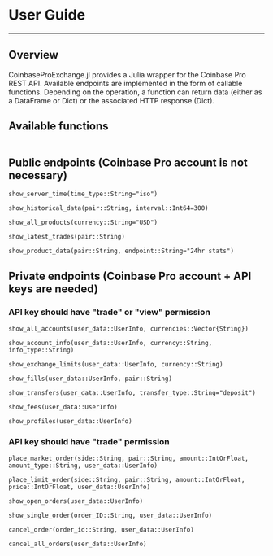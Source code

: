 # User Guide
---

## Overview
CoinbaseProExchange.jl provides a Julia wrapper for the Coinbase Pro REST API. Available endpoints are implemented in the form of callable functions. Depending on the operation, a function can return data (either as a DataFrame or Dict) or the associated HTTP response (Dict).

## Available functions
```@index
```

## Public endpoints (Coinbase Pro account is not necessary)
```@docs
show_server_time(time_type::String="iso")

show_historical_data(pair::String, interval::Int64=300)

show_all_products(currency::String="USD")

show_latest_trades(pair::String)

show_product_data(pair::String, endpoint::String="24hr stats")
```

## Private endpoints (Coinbase Pro account + API keys are needed)

### API key should have "trade" or "view" permission 
```@docs
show_all_accounts(user_data::UserInfo, currencies::Vector{String})

show_account_info(user_data::UserInfo, currency::String, info_type::String)

show_exchange_limits(user_data::UserInfo, currency::String)

show_fills(user_data::UserInfo, pair::String)

show_transfers(user_data::UserInfo, transfer_type::String="deposit")

show_fees(user_data::UserInfo)

show_profiles(user_data::UserInfo)
```

### API key should have "trade" permission
```@docs
place_market_order(side::String, pair::String, amount::IntOrFloat, amount_type::String, user_data::UserInfo)

place_limit_order(side::String, pair::String, amount::IntOrFloat, price::IntOrFloat, user_data::UserInfo)

show_open_orders(user_data::UserInfo)

show_single_order(order_ID::String, user_data::UserInfo)

cancel_order(order_id::String, user_data::UserInfo)

cancel_all_orders(user_data::UserInfo)
```








